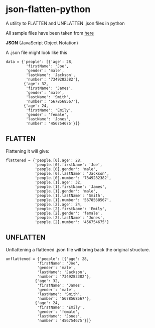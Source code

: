 # json-flatten-python
A utility to FLATTEN and UNFLATTEN .json files in python

All sample files have been taken from [here](https://filesamples.com/formats/json)

**JSON** (JavaScript Object Notation)

A .json file might look like this
```
data = {'people': [{'age': 28,
         'firstName': 'Joe',
         'gender': 'male',
         'lastName': 'Jackson',
         'number': '7349282382'},
        {'age': 32,
         'firstName': 'James',
         'gender': 'male',
         'lastName': 'Smith',
         'number': '5678568567'},
        {'age': 24,
         'firstName': 'Emily',
         'gender': 'female',
         'lastName': 'Jones',
         'number': '456754675'}]}

```
## FLATTEN

Flattening it will give:
```
flattened = {'people.[0].age': 28,
             'people.[0].firstName': 'Joe',
             'people.[0].gender': 'male',
             'people.[0].lastName': 'Jackson',
             'people.[0].number': '7349282382',
             'people.[1].age': 32,
             'people.[1].firstName': 'James',
             'people.[1].gender': 'male',
             'people.[1].lastName': 'Smith',
             'people.[1].number': '5678568567',
             'people.[2].age': 24,
             'people.[2].firstName': 'Emily',
             'people.[2].gender': 'female',
             'people.[2].lastName': 'Jones',
             'people.[2].number': '456754675'}
 ```
## UNFLATTEN

 Unflattening a flattened .json file will bring back the original structure.
 ```
unflattened = {'people': [{'age': 28,
               'firstName': 'Joe',
               'gender': 'male',
               'lastName': 'Jackson',
               'number': '7349282382'},
              {'age': 32,
               'firstName': 'James',
               'gender': 'male',
               'lastName': 'Smith',
               'number': '5678568567'},
              {'age': 24,
               'firstName': 'Emily',
               'gender': 'female',
               'lastName': 'Jones',
               'number': '456754675'}]}
```
